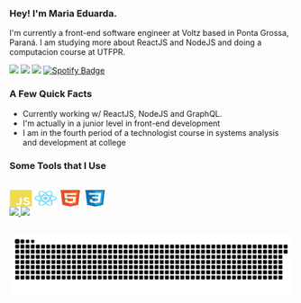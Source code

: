 ### Hey! I'm Maria Eduarda.

I'm currently a front-end software engineer at Voltz based in Ponta Grossa, Paraná. I am studying more about ReactJS and NodeJS and doing a computacion course at UTFPR.

<div>
  <a href="https://instagram.com/madusfx" target="_blank"><img src="https://img.shields.io/badge/-Instagram-%23E4405F?style=for-the-badge&logo=instagram&logoColor=white" target="_blank"></a>
  <a href = "mailto:mariaesfreitas@gmail.com"><img src="https://img.shields.io/badge/-Gmail-%23333?style=for-the-badge&logo=gmail&logoColor=white" target="_blank"></a>
  <a href="https://www.linkedin.com/in/mariaesfreitas/" target="_blank"><img src="https://img.shields.io/badge/-LinkedIn-%230077B5?style=for-the-badge&logo=linkedin&logoColor=white" target="_blank"></a> 
  <a href="https://open.spotify.com/user/madusfx?si=324d956709584fd1" target="_blank"><img src="https://img.shields.io/badge/-@dutradotdev-1ED760?style=flat-square&amp;labelColor=fff&amp;logo=Spotify&amp;link=https://open.spotify.com/user/12148086025?si=cWkq24h1SWiHvDbCteA-uw" alt="Spotify Badge"></a> 
</div>

### A Few Quick Facts

<ul>
  <li>Currently working w/ ReactJS, NodeJS and GraphQL.</li>
  <li>I'm actually in a junior level in front-end development</li>
  <li>I am in the fourth period of a technologist course in systems analysis and development at college</li>
</ul>

### Some Tools that I Use

<div style="display: inline_block"><br>
  <img align="center" alt="Rafa-Js" height="30" width="40" src="https://raw.githubusercontent.com/devicons/devicon/master/icons/javascript/javascript-plain.svg">
  <img align="center" alt="Rafa-React" height="30" width="40" src="https://raw.githubusercontent.com/devicons/devicon/master/icons/react/react-original.svg">
  <img align="center" alt="Rafa-HTML" height="30" width="40" src="https://raw.githubusercontent.com/devicons/devicon/master/icons/html5/html5-original.svg">
  <img align="center" alt="Rafa-CSS" height="30" width="40" src="https://raw.githubusercontent.com/devicons/devicon/master/icons/css3/css3-original.svg">
</div>

<div>
  <a href="https://github.com/madusfx">
  <img height="180em" src="https://github-readme-stats.vercel.app/api?username=madusfx&show_icons=true&theme=dark&include_all_commits=true&count_private=true"/>
  <img height="180em" src="https://github-readme-stats.vercel.app/api/top-langs/?username=madusfx&layout=compact&langs_count=7&theme=dark"/>
</div>

##

<div> 
  
  
  ![Snake animation](https://github.com/madusfx/madusfx/blob/output/github-contribution-grid-snake.svg)
 
</div>
